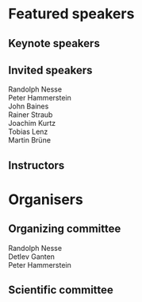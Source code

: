 # Featured speakers

## Keynote speakers


## Invited speakers

Randolph Nesse  
Peter Hammerstein  
John Baines  
Rainer Straub  
Joachim Kurtz  
Tobias Lenz  
Martin Brüne  

## Instructors


# Organisers


## Organizing committee
Randolph Nesse  
Detlev Ganten  
Peter Hammerstein

## Scientific committee

